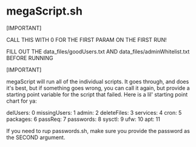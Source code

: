 # megaScript.sh

[IMPORTANT]

CALL THIS WITH 0 FOR THE FIRST PARAM ON THE FIRST RUN!


FILL OUT THE data_files/goodUsers.txt AND data_files/adminWhitelist.txt BEFORE RUNNING

[IMPORTANT]

megaScript will run all of the individual scripts. 
It goes through, and does it's best, but if something goes wrong, you
can call it again, but provide a starting point variable for the script
that failed. Here is a lil' starting point chart for ya:

delUsers: 0
missingUsers: 1
admin: 2
deleteFiles: 3
services: 4
cron: 5
packages: 6
passReq: 7
passwords: 8
sysctl: 9
ufw: 10
apt: 11

If you need to rup passwords.sh, make sure you provide the password as the SECOND argument.
